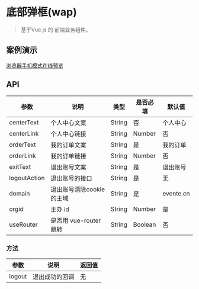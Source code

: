 # 底部弹框(wap)
> 基于Vue.js 的 前端业务组件。

## 案例演示

[浏览器手机模式在线预览](https://output.jsbin.com/zecepul)

<w-footer-wap centerLink="https://www.baidu.com" orderLink="https://www.qq.com" />

## API

|参数|说明|类型|是否必填|默认值|
|---|----|---|-------|-----|
|centerText|个人中心文案|String|否|个人中心|
|centerLink|个人中心链接|String|Number|否|wap/personal|
|orderText|我的订单文案|String|是|我的订单|
|orderLink|我的订单链接|String|Number|否|wap/orderlist|
|exitText|退出账号文案|String|是|退出账号|
|logoutAction|退出账号的接口|String|是|无|
|domain|退出账号清除cookie的主域|String|是|evente.cn|
|orgid|主办 id|String|Number|是|无|
|useRouter|是否用 vue-router 跳转|String|Boolean|否|无|

### 方法

|参数|说明|返回值|
|---|----|---|
|logout|退出成功的回调|无|

<script>
import WFooterWap from './Footer';

export default {
  data() {
    return {
      show: false,
      loginAction: 'https://www.easy-mock.com/mock/5ab386ecca15e11ded65b593/chinese/login',
    }
  },
  components: {
    WFooterWap,
  },
  mounted() {
    document.getElementsByTagName('html')[0].className = 'html';
  },
  beforeDestroy() {
    document.getElementsByTagName('html')[0].className = '';
  },
  methods: {
    click() {
      this.show = true;
    },
    close(val) {
      this.show = val;
    },
    success(res) {
      console.log(res, '登录');
    },
  },
}
</script>
<style lang="scss" scope>
@import './style/footer.scss';

.html {
  font-size: 37.5px;

  & .navbar {
    height: 34px;
    box-sizing: content-box;
    line-height: 34px;
    padding: 12px 24px;

    & a {
      line-height: 32px;
    }

    & .site-name {
      font-size: 30px;
    }

    & .links {
      right: 24px;
      top: 12px;
      line-height: 32px;
    }
  }

  & .sidebar {
    width: 32%;
    top: 57.6px;
  }

  & .page {
    padding-left: 32%;
  }

  & h1 {
    font-size: 42px;
  }

  & h2 {
    font-size: 38px;
  }

  & pre,
  & pre[class*="language-"] {
    padding: 20px 24px;

    &::before {
      font-size: 16px;
    }
  }

  & blockquote {
    font-size: 20px;
  }

  & .content code {
    padding: 4px 8px;
  }

  & .search-box input {
    height: 32px;
    width: 200px;
    padding: 0 8px 0 32px;
    background-size: 20px;
    background-position: 6px 6px;
  }
}

.demo-box {
  padding: 30px 0;
}

</style>
